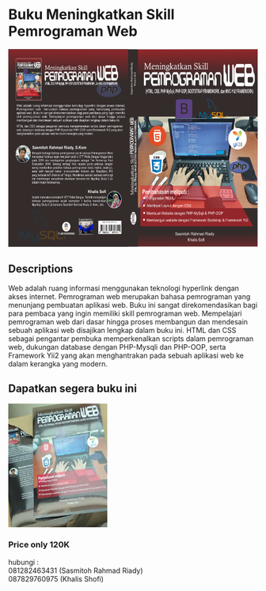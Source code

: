 # Buku Meningkatkan Skill Pemrograman Web
<p align="center">
<img src="https://github.com/sasmitoh/buku-meningkatkan-skill-pemrograman-web/blob/master/meningkatkan-skill.png" width="600" height="400" />
</p>

## Descriptions
Web adalah ruang informasi menggunakan teknologi hyperlink dengan akses internet. Pemrograman web  merupakan bahasa pemrograman yang menunjang pembuatan aplikasi web. Buku ini sangat direkomendasikan bagi para pembaca yang ingin memiliki skill pemrograman web. Mempelajari pemrograman web dari dasar hingga proses membangun dan mendesain sebuah aplikasi web disajikan lengkap dalam buku ini.
HTML dan CSS sebagai pengantar pembuka memperkenalkan scripts dalam pemrograman web, dukungan database dengan PHP-Mysqli dan PHP-OOP, serta Framework Yii2 yang akan menghantrakan pada sebuah aplikasi web ke dalam kerangka yang modern.

## Dapatkan segera buku ini 
<p>
<img src="https://github.com/sasmitoh/buku-meningkatkan-skill-pemrograman-web/blob/master/photo_2019-05-04_17-11-18.jpg" width="200" height="250" />
</p>

### Price only 120K <br>
hubungi : <br>
081282463431 (Sasmitoh Rahmad Riady) <br>
087829760975 (Khalis Shofi)
